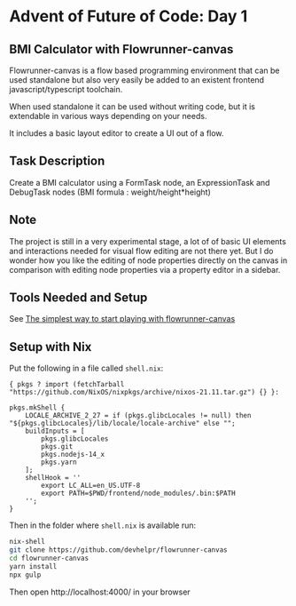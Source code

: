 # Advent of Future of Code: Day 1

## BMI Calculator with Flowrunner-canvas

Flowrunner-canvas is a flow based programming environment that can be used
standalone but also very easily be added to an existent frontend
javascript/typescript toolchain.

When used standalone it can be used without writing code, but it is extendable
in various ways depending on your needs.

It includes a basic layout editor to create a UI out of a flow.

## Task Description

Create a BMI calculator using a FormTask node, an ExpressionTask and DebugTask
nodes (BMI formula : weight/height*height)

## Note

The project is still in a very experimental stage, a lot of of basic UI
elements and interactions needed for visual flow editing are not there yet. But
I do wonder how you like the editing of node properties directly on the canvas
in comparison with editing node properties via a property editor in a sidebar.

## Tools Needed and Setup

See [The simplest way to start playing with flowrunner-canvas](https://github.com/devhelpr/flowrunner-canvas#the-simplest-way-to-start-playing-with-flowrunner-canvas)

## Setup with Nix

Put the following in a file called `shell.nix`:

```
{ pkgs ? import (fetchTarball "https://github.com/NixOS/nixpkgs/archive/nixos-21.11.tar.gz") {} }:

pkgs.mkShell {
	LOCALE_ARCHIVE_2_27 = if (pkgs.glibcLocales != null) then "${pkgs.glibcLocales}/lib/locale/locale-archive" else "";
	buildInputs = [
		pkgs.glibcLocales
		pkgs.git
		pkgs.nodejs-14_x
		pkgs.yarn
	];
	shellHook = ''
		export LC_ALL=en_US.UTF-8
		export PATH=$PWD/frontend/node_modules/.bin:$PATH
	'';
}
```

Then in the folder where `shell.nix` is available run:

```bash
nix-shell
git clone https://github.com/devhelpr/flowrunner-canvas
cd flowrunner-canvas
yarn install
npx gulp
```

Then open http://localhost:4000/ in your browser
